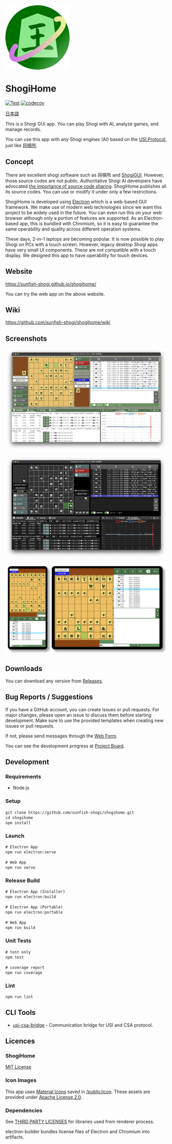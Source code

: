 <img width="200" src="./docs/icon.png" />

# ShogiHome

[![Test](https://github.com/sunfish-shogi/shogihome/actions/workflows/test.yml/badge.svg?branch=main&event=push)](https://github.com/sunfish-shogi/shogihome/actions/workflows/test.yml)
[![codecov](https://codecov.io/gh/sunfish-shogi/shogihome/branch/main/graph/badge.svg?token=TLSQXAIJFY)](https://codecov.io/gh/sunfish-shogi/shogihome)

[日本語](./README.md)

This is a Shogi GUI app.
You can play Shogi with AI, analyze games, and manage records.

You can use this app with any Shogi engines (AI) based on the [USI Protocol](http://shogidokoro.starfree.jp/usi.html), just like [将棋所](http://shogidokoro.starfree.jp/).

## Concept

There are excellent shogi software such as 将棋所 and [ShogiGUI](http://shogigui.siganus.com/).
However, those source codes are not public.
Authoritative Shogi AI developers have advocated [the importance of source code sharing](https://yaneuraou.yaneu.com/2022/01/15/new-gui-for-shogi-is-needed-to-improve-the-usi-protocol/).
ShogiHome publishes all its source codes. You can use or modify it under only a few restrictions.

ShogiHome is developed using [Electron](https://www.electronjs.org/) which is a web-based GUI framework.
We make use of modern web technologies since we want this project to be widely used in the future.
You can even run this on your web browser although only a portion of features are supported.
As an Electron-based app, this is bundled with Chromium, so it is easy to guarantee the same operability and quality across different operation systems.

These days, 2-in-1 laptops are becoming popular.
It is now possible to play Shogi on PCs with a touch screen.
However, legacy desktop Shogi apps have very small UI components. These are not compatible with a touch display.
We designed this app to have operability for touch devices.

## Website

https://sunfish-shogi.github.io/shogihome/

You can try the web app on the above website.

## Wiki

https://github.com/sunfish-shogi/shogihome/wiki

## Screenshots

![Screenshot1](docs/screenshots/screenshot001.png)

![Screenshot3](docs/screenshots/screenshot003.png)

![Mobile](docs/screenshots/mobile001.png)

## Downloads

You can download any version from [Releases](https://github.com/sunfish-shogi/shogihome/releases).

## Bug Reports / Suggestions

If you have a GitHub account, you can create issues or pull requests.
For major changes, please open an issue to discuss them before starting development.
Make sure to use the provided templates when creating new issues or pull requests.

If not, please send messages through the [Web Form](https://form.run/@sunfish-shogi-1650819491).

You can see the development progress at [Project Board](https://github.com/users/sunfish-shogi/projects/1/views/1).

## Development

### Requirements

- Node.js

### Setup

```
git clone https://github.com/sunfish-shogi/shogihome.git
cd shogihome
npm install
```

### Launch

```
# Electron App
npm run electron:serve

# Web App
npm run serve
```

### Release Build

```
# Electron App (Installer)
npm run electron:build

# Electron App (Portable)
npm run electron:portable

# Web App
npm run build
```

### Unit Tests

```
# test only
npm test

# coverage report
npm run coverage
```

### Lint

```
npm run lint
```

## CLI Tools

- [usi-csa-bridge](https://github.com/sunfish-shogi/shogihome/tree/main/src/command/usi-csa-bridge#readme) - Communication bridge for USI and CSA protocol.

## Licences

### ShogiHome

[MIT License](LICENSE)

### Icon Images

This app uses [Material Icons](https://google.github.io/material-design-icons/) saved in [/public/icon](https://github.com/sunfish-shogi/shogihome/tree/main/public/icon).
These assets are provided under [Apache License 2.0](https://www.apache.org/licenses/LICENSE-2.0.txt).

### Dependencies

See [THIRD PARTY LICENSES](https://sunfish-shogi.github.io/shogihome/third-party-licenses.html) for libraries used from renderer process.

electron-builder bundles license files of Electron and Chromium into artifacts.

